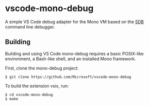 # vscode-mono-debug

A simple VS Code debug adapter for the Mono VM based on the [SDB](https://github.com/mono/sdb) command line debugger.

## Building

Building and using VS Code mono-debug requires a basic POSIX-like environment, a Bash-like
shell, and an installed Mono framework.

First, clone the mono-debug project:

	$ git clone https://github.com/Microsoft/vscode-mono-debug

To build the extension vsix, run:

	$ cd vscode-mono-debug
	$ make
